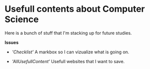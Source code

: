 # Usefull contents about Computer Science

Here is a bunch of stuff that I'm stacking up for future studies.

**Issues**

- _'Checklist'_ A markbox so I can vizualize what is going on.

- _'AllUsefullContent'_ Usefull websites that I want to save.


